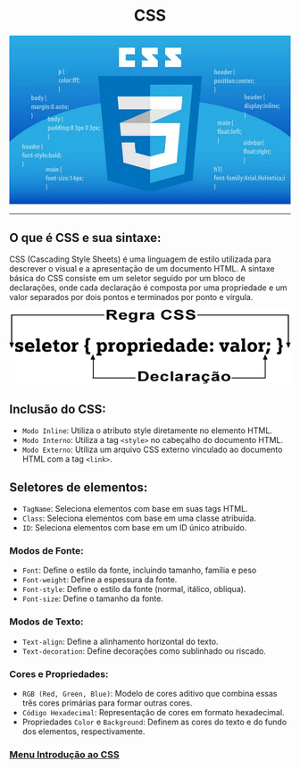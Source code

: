 <h1 align="center" >CSS</h1>

<img src="../introducao-css/img/geradores-codigos-CSS.jpg.webp"> <hr>

## O que é CSS e sua sintaxe:

CSS (Cascading Style Sheets) é uma linguagem de estilo utilizada para descrever o visual e a apresentação de um documento HTML. A sintaxe básica do CSS consiste em um seletor seguido por um bloco de declarações, onde cada declaração é composta por uma propriedade e um valor separados por dois pontos e terminados por ponto e vírgula.

<img src="../introducao-css/img/img-02.png">

## Inclusão do CSS:

- `Modo Inline`: Utiliza o atributo style diretamente no elemento HTML.
- `Modo Interno`: Utiliza a tag `<style>` no cabeçalho do documento HTML.
- `Modo Externo`: Utiliza um arquivo CSS externo vinculado ao documento HTML com a tag `<link>`.

## Seletores de elementos:
- `TagName`: Seleciona elementos com base em suas tags HTML.
- `Class`: Seleciona elementos com base em uma classe atribuída.
- `ID`: Seleciona elementos com base em um ID único atribuído.

### Modos de Fonte:

- `Font`: Define o estilo da fonte, incluindo tamanho, família e peso
- `Font-weight`: Define a espessura da fonte.
- `Font-style`: Define o estilo da fonte (normal, itálico, obliqua).
- `Font-size`: Define o tamanho da fonte.

### Modos de Texto:

- `Text-align`: Define a alinhamento horizontal do texto.
- `Text-decoration`: Define decorações como sublinhado ou riscado.

### Cores e Propriedades:

- `RGB (Red, Green, Blue)`: Modelo de cores aditivo que combina essas três cores primárias para formar outras cores.
- `Código Hexadecimal`: Representação de cores em formato hexadecimal.
- Propriedades `Color` e `Background`: Definem as cores do texto e do fundo dos elementos, respectivamente.

### [Menu Introdução ao CSS](menu_introducao-CSS.md)

